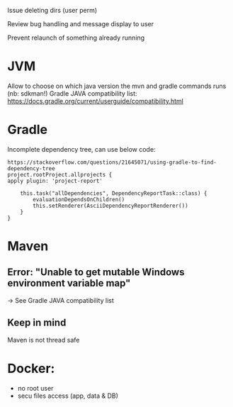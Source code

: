 Issue deleting dirs (user perm)

Review bug handling and message display to user

Prevent relaunch of something already running

# JVM

Allow to choose on which java version the mvn and gradle commands runs (nb: sdkman!)
Gradle JAVA compatibility list: https://docs.gradle.org/current/userguide/compatibility.html

# Gradle

Incomplete dependency tree, can use below code:

    https://stackoverflow.com/questions/21645071/using-gradle-to-find-dependency-tree
    project.rootProject.allprojects {
    apply plugin: 'project-report'
    
        this.task("allDependencies", DependencyReportTask::class) {
            evaluationDependsOnChildren()
            this.setRenderer(AsciiDependencyReportRenderer())
        }
    }

# Maven

## Error: "Unable to get mutable Windows environment variable map"
-> See Gradle JAVA compatibility list

## Keep in mind

Maven is not thread safe

# Docker:
 - no root user
 - secu files access (app, data & DB)